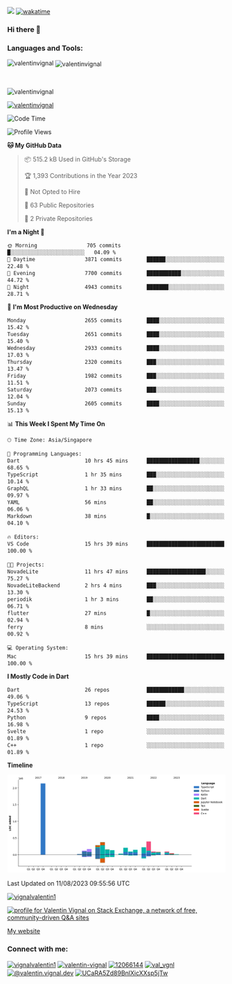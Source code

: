 
![](https://komarev.com/ghpvc/?username=valentinvignal&label=Profile%20views&color=0e75b6&style=flat)
[![wakatime](https://wakatime.com/badge/user/a700230c-ba51-4378-8fbc-fbcb542401ed.svg)](https://wakatime.com/@a700230c-ba51-4378-8fbc-fbcb542401ed)

### Hi there 👋

<h3 align="left">Languages and Tools:</h3>


<p><img align="left" src="https://github-readme-stats.vercel.app/api?username=ValentinVignal&count_private=true&show_icons=true&theme=dark" alt="valentinvignal" /></p>

<p>&nbsp;<img align="center" src="https://github-readme-stats.vercel.app/api/top-langs/?username=ValentinVignal&hide=jupyter%20notebook&layout=compact&theme=dark" alt="valentinvignal" /></p>

<br/>

<p><img align="center" src="https://github-readme-streak-stats.herokuapp.com/?user=valentinvignal&theme=dark" alt="valentinvignal" /></p>


<p align="left"> <a href="https://github.com/ryo-ma/github-profile-trophy"><img src="https://github-profile-trophy.vercel.app/?username=valentinvignal&theme=darkhub" alt="valentinvignal" /></a> </p>

<!--START_SECTION:waka-->
![Code Time](http://img.shields.io/badge/Code%20Time-1%2C853%20hrs%2036%20mins-blue)

![Profile Views](http://img.shields.io/badge/Profile%20Views-0-blue)

**🐱 My GitHub Data** 

> 📦 515.2 kB Used in GitHub's Storage 
 > 
> 🏆 1,393 Contributions in the Year 2023
 > 
> 🚫 Not Opted to Hire
 > 
> 📜 63 Public Repositories 
 > 
> 🔑 2 Private Repositories 
 > 
**I'm a Night 🦉** 

```text
🌞 Morning                705 commits         █░░░░░░░░░░░░░░░░░░░░░░░░   04.09 % 
🌆 Daytime                3871 commits        ██████░░░░░░░░░░░░░░░░░░░   22.48 % 
🌃 Evening                7700 commits        ███████████░░░░░░░░░░░░░░   44.72 % 
🌙 Night                  4943 commits        ███████░░░░░░░░░░░░░░░░░░   28.71 % 
```
📅 **I'm Most Productive on Wednesday** 

```text
Monday                   2655 commits        ████░░░░░░░░░░░░░░░░░░░░░   15.42 % 
Tuesday                  2651 commits        ████░░░░░░░░░░░░░░░░░░░░░   15.40 % 
Wednesday                2933 commits        ████░░░░░░░░░░░░░░░░░░░░░   17.03 % 
Thursday                 2320 commits        ███░░░░░░░░░░░░░░░░░░░░░░   13.47 % 
Friday                   1982 commits        ███░░░░░░░░░░░░░░░░░░░░░░   11.51 % 
Saturday                 2073 commits        ███░░░░░░░░░░░░░░░░░░░░░░   12.04 % 
Sunday                   2605 commits        ████░░░░░░░░░░░░░░░░░░░░░   15.13 % 
```


📊 **This Week I Spent My Time On** 

```text
🕑︎ Time Zone: Asia/Singapore

💬 Programming Languages: 
Dart                     10 hrs 45 mins      █████████████████░░░░░░░░   68.65 % 
TypeScript               1 hr 35 mins        ███░░░░░░░░░░░░░░░░░░░░░░   10.14 % 
GraphQL                  1 hr 33 mins        ██░░░░░░░░░░░░░░░░░░░░░░░   09.97 % 
YAML                     56 mins             ██░░░░░░░░░░░░░░░░░░░░░░░   06.06 % 
Markdown                 38 mins             █░░░░░░░░░░░░░░░░░░░░░░░░   04.10 % 

🔥 Editors: 
VS Code                  15 hrs 39 mins      █████████████████████████   100.00 % 

🐱‍💻 Projects: 
NovadeLite               11 hrs 47 mins      ███████████████████░░░░░░   75.27 % 
NovadeLiteBackend        2 hrs 4 mins        ███░░░░░░░░░░░░░░░░░░░░░░   13.30 % 
periodik                 1 hr 3 mins         ██░░░░░░░░░░░░░░░░░░░░░░░   06.71 % 
flutter                  27 mins             █░░░░░░░░░░░░░░░░░░░░░░░░   02.94 % 
ferry                    8 mins              ░░░░░░░░░░░░░░░░░░░░░░░░░   00.92 % 

💻 Operating System: 
Mac                      15 hrs 39 mins      █████████████████████████   100.00 % 
```

**I Mostly Code in Dart** 

```text
Dart                     26 repos            ████████████░░░░░░░░░░░░░   49.06 % 
TypeScript               13 repos            ██████░░░░░░░░░░░░░░░░░░░   24.53 % 
Python                   9 repos             ████░░░░░░░░░░░░░░░░░░░░░   16.98 % 
Svelte                   1 repo              ░░░░░░░░░░░░░░░░░░░░░░░░░   01.89 % 
C++                      1 repo              ░░░░░░░░░░░░░░░░░░░░░░░░░   01.89 % 
```



**Timeline**

![Lines of Code chart](https://raw.githubusercontent.com/ValentinVignal/ValentinVignal/main/assets/bar_graph.png)


 Last Updated on 11/08/2023 09:55:56 UTC
<!--END_SECTION:waka-->

<p align="left"> <a href="https://twitter.com/vignalvalentin1" target="blank"><img src="https://img.shields.io/twitter/follow/vignalvalentin1?logo=twitter" alt="vignalvalentin1" /></a> </p>

<a href="https://stackexchange.com/users/16694563"><img src="https://stackexchange.com/users/flair/16694563.png?theme=dark" width="208" height="58" alt="profile for Valentin Vignal on Stack Exchange, a network of free, community-driven Q&amp;A sites" title="profile for Valentin Vignal on Stack Exchange, a network of free, community-driven Q&amp;A sites"></a>

[My website](https://valentinvignal.github.io/portfolio/)

<h3 align="left">Connect with me:</h3>
<p align="left">
<a href="https://twitter.com/vignalvalentin1" target="blank"><img align="center" src="https://raw.githubusercontent.com/rahuldkjain/github-profile-readme-generator/master/src/images/icons/Social/twitter.svg" alt="vignalvalentin1" height="30" width="40" /></a>
<a href="https://linkedin.com/in/valentin-vignal" target="blank"><img align="center" src="https://raw.githubusercontent.com/rahuldkjain/github-profile-readme-generator/master/src/images/icons/Social/linked-in-alt.svg" alt="valentin-vignal" height="30" width="40" /></a>
<a href="https://stackoverflow.com/users/12066144" target="blank"><img align="center" src="https://raw.githubusercontent.com/rahuldkjain/github-profile-readme-generator/master/src/images/icons/Social/stack-overflow.svg" alt="12066144" height="30" width="40" /></a>
<a href="https://instagram.com/valentin_vignal" target="blank"><img align="center" src="https://raw.githubusercontent.com/rahuldkjain/github-profile-readme-generator/master/src/images/icons/Social/instagram.svg" alt="val_vgnl" height="30" width="40" /></a>
<a href="https://medium.com/@valentin.vignal.dev" target="blank"><img align="center" src="https://raw.githubusercontent.com/rahuldkjain/github-profile-readme-generator/master/src/images/icons/Social/medium.svg" alt="@valentin.vignal.dev" height="30" width="40" /></a>
<a href="https://www.youtube.com/channel/UCaRA5Zd89BnlXicXXsp5jTw" target="blank"><img align="center" src="https://raw.githubusercontent.com/rahuldkjain/github-profile-readme-generator/master/src/images/icons/Social/youtube.svg" alt="UCaRA5Zd89BnlXicXXsp5jTw" height="30" width="40" /></a>
</p>


